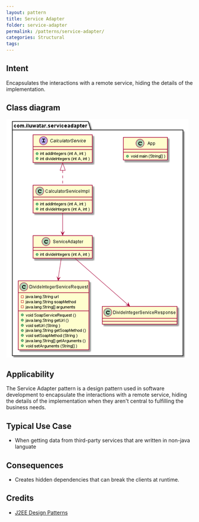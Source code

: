 ```yaml
---
layout: pattern
title: Service Adapter
folder: service-adapter
permalink: /patterns/service-adapter/
categories: Structural
tags:
---
```


## Intent
Encapsulates the interactions with a remote service, hiding the details of the implementation.

## Class diagram
![alt text](./etc/service-adapter.png "Service Adapter")

## Applicability
The Service Adapter pattern is a design pattern used in software development to encapsulate the interactions with a remote service, hiding the details of the implementation when they aren't central to fulfilling the business needs.

## Typical Use Case

* When getting data from third-party services that are written in non-java languate

## Consequences
* Creates hidden dependencies that can break the clients at runtime.

## Credits

* [J2EE Design Patterns](https://www.amazon.com/gp/product/0596004273/ref=as_li_tl?ie=UTF8&camp=1789&creative=9325&creativeASIN=0596004273&linkCode=as2&tag=javadesignpat-20&linkId=48d37c67fb3d845b802fa9b619ad8f31)
